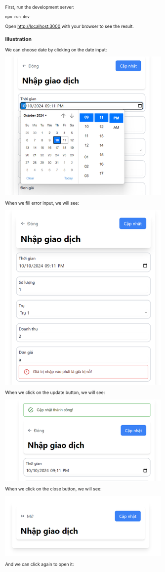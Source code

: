 First, run the development server:

```bash
npm run dev
```

Open [http://localhost:3000](http://localhost:3000) with your browser to see the result.

### Illustration

We can choose date by clicking on the date input:

![](./frontend/public/date.png)

When we fill error input, we will see:

![](./frontend/public/error.png)

When we click on the update button, we will see:

![](./frontend/public/update.png)

When we click on the close button, we will see:

![](./frontend/public/close.png)

And we can click again to open it:
